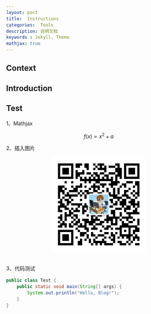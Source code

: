 ```yaml
---
layout: post
title:  Instructions
categories:  Tools
description: 说明文档
keywords : Jekyll, Theme
mathjax: true
---
```


## Context 



## Introduction



## Test

1、Mathjax

$$f(x)=x^2 + a$$

2、插入图片

<div align="center">  <img src="/images/posts/wx/algo.jpg"/>  </div><br>

3、代码测试

```Java
public class Test {
    public static void main(String[] args) {
        System.out.println("Hello, Blog!");
    }
}
```





